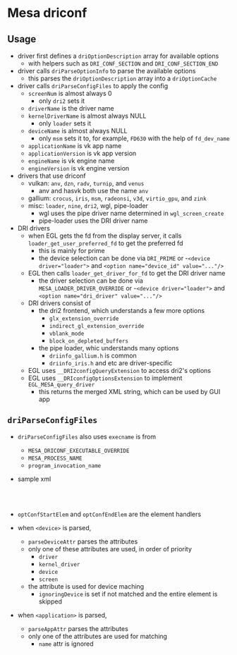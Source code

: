 Mesa driconf
============

## Usage

- driver first defines a `driOptionDescription` array for available options
  - with helpers such as `DRI_CONF_SECTION` and `DRI_CONF_SECTION_END`
- driver calls `driParseOptionInfo` to parse the available options
  - this parses the `driOptionDescription` array into a `driOptionCache`
- driver calls `driParseConfigFiles` to apply the config
  - `screenNum` is almost always 0
    - only `dri2` sets it
  - `driverName` is the driver name
  - `kernelDriverName` is almost always NULL
    - only `loader` sets it
  - `deviceName` is almost always NULL
    - only `msm` sets it to, for example, `FD630` with the help of
      `fd_dev_name`
  - `applicationName` is vk app name
  - `applicationVersion` is vk app version
  - `engineName` is vk engine name
  - `engineVersion` is vk engine version
- drivers that use driconf
  - vulkan: `anv`, `dzn`, `radv`, `turnip`, and `venus`
    - anv and hasvk both use the name `anv`
  - gallium: `crocus`, `iris`, `msm`, `radeonsi`, `v3d`, `virtio_gpu`, and
    `zink`
  - misc: `loader`, `nine`, `dri2`, wgl, pipe-loader
    - wgl uses the pipe driver name determined in `wgl_screen_create`
    - pipe-loader uses the DRI driver name
- DRI drivers
  - when EGL gets the fd from the display server, it calls
    `loader_get_user_preferred_fd` to get the preferred fd
    - this is mainly for prime
    - the device selection can be done via `DRI_PRIME` or
      -`<device driver="loader">` and `<option name="device_id" value="..."/>`
  - EGL then calls `loader_get_driver_for_fd` to get the DRI driver name
    - the driver selection can be done via `MESA_LOADER_DRIVER_OVERRIDE` or
      -`<device driver="loader">` and `<option name="dri_driver" value="..."/>`
  - DRI drivers consist of
    - the dri2 frontend, which understands a few more options
      - `glx_extension_override`
      - `indirect_gl_extension_override`
      - `vblank_mode`
      - `block_on_depleted_buffers`
    - the pipe loader, whic understands many options
      - `driinfo_gallium.h` is common
      - `driinfo_iris.h` and etc are driver-specific
  - EGL uses `__DRI2configQueryExtension` to access dri2's options
  - EGL uses `__DRIconfigOptionsExtension` to implement
    `EGL_MESA_query_driver`
    - this returns the merged XML string, which can be used by GUI app

## `driParseConfigFiles`

- `driParseConfigFiles` also uses `execname` is from
    - `MESA_DRICONF_EXECUTABLE_OVERRIDE`
    - `MESA_PROCESS_NAME`
    - `program_invocation_name`
- sample xml

    <driconf>
      <device>
        <application>
          <option/>
        </application>
        <engine>
          <option/>
        </engine>
      </device>
    </driconf>
- `optConfStartElem` and `optConfEndElem` are the element handlers
- when `<device>` is parsed,
  - `parseDeviceAttr` parses the attributes
  - only one of these attributes are used, in order of priority
    - `driver`
    - `kernel_driver`
    - `device`
    - `screen`
  - the attribute is used for device maching
    - `ignoringDevice` is set if not matched and the entire element is skipped
- when `<application>` is parsed,
  - `parseAppAttr` parses the attributes
  - only one of the attributes are used for matching
    - `name` attr is ignored
